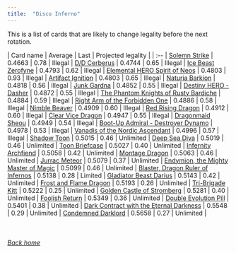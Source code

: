 ```yaml
---
title:  "Disco Inferno"
---
```


This is a list of cards that are likely to change legality before the next rotation.

| Card name | Average | Last | Projected legality |
| :-- |
[Solemn Strike](https://db.ygoprodeck.com/card/?search=Solemn%20Strike) | 0.4663 | 0.78 | Illegal |
[D/D Cerberus](https://db.ygoprodeck.com/card/?search=D/D%20Cerberus) | 0.4744 | 0.65 | Illegal |
[Ice Beast Zerofyne](https://db.ygoprodeck.com/card/?search=Ice%20Beast%20Zerofyne) | 0.4793 | 0.62 | Illegal |
[Elemental HERO Spirit of Neos](https://db.ygoprodeck.com/card/?search=Elemental%20HERO%20Spirit%20of%20Neos) | 0.4803 | 0.93 | Illegal |
[Artifact Ignition](https://db.ygoprodeck.com/card/?search=Artifact%20Ignition) | 0.4803 | 0.65 | Illegal |
[Naturia Barkion](https://db.ygoprodeck.com/card/?search=Naturia%20Barkion) | 0.4818 | 0.56 | Illegal |
[Junk Gardna](https://db.ygoprodeck.com/card/?search=Junk%20Gardna) | 0.4852 | 0.55 | Illegal |
[Destiny HERO - Dasher](https://db.ygoprodeck.com/card/?search=Destiny%20HERO%20-%20Dasher) | 0.4872 | 0.55 | Illegal |
[The Phantom Knights of Rusty Bardiche](https://db.ygoprodeck.com/card/?search=The%20Phantom%20Knights%20of%20Rusty%20Bardiche) | 0.4884 | 0.59 | Illegal |
[Right Arm of the Forbidden One](https://db.ygoprodeck.com/card/?search=Right%20Arm%20of%20the%20Forbidden%20One) | 0.4886 | 0.58 | Illegal |
[Nimble Beaver](https://db.ygoprodeck.com/card/?search=Nimble%20Beaver) | 0.4909 | 0.60 | Illegal |
[Red Rising Dragon](https://db.ygoprodeck.com/card/?search=Red%20Rising%20Dragon) | 0.4912 | 0.60 | Illegal |
[Clear Vice Dragon](https://db.ygoprodeck.com/card/?search=Clear%20Vice%20Dragon) | 0.4947 | 0.55 | Illegal |
[Dragonmaid Sheou](https://db.ygoprodeck.com/card/?search=Dragonmaid%20Sheou) | 0.4949 | 0.54 | Illegal |
[Boot-Up Admiral - Destroyer Dynamo](https://db.ygoprodeck.com/card/?search=Boot-Up%20Admiral%20-%20Destroyer%20Dynamo) | 0.4978 | 0.53 | Illegal |
[Vanadis of the Nordic Ascendant](https://db.ygoprodeck.com/card/?search=Vanadis%20of%20the%20Nordic%20Ascendant) | 0.4996 | 0.57 | Illegal |
[Shadow Toon](https://db.ygoprodeck.com/card/?search=Shadow%20Toon) | 0.5015 | 0.46 | Unlimited |
[Deep Sea Diva](https://db.ygoprodeck.com/card/?search=Deep%20Sea%20Diva) | 0.5019 | 0.46 | Unlimited |
[Toon Briefcase](https://db.ygoprodeck.com/card/?search=Toon%20Briefcase) | 0.5027 | 0.40 | Unlimited |
[Infernity Archfiend](https://db.ygoprodeck.com/card/?search=Infernity%20Archfiend) | 0.5058 | 0.42 | Unlimited |
[Montage Dragon](https://db.ygoprodeck.com/card/?search=Montage%20Dragon) | 0.5063 | 0.46 | Unlimited |
[Jurrac Meteor](https://db.ygoprodeck.com/card/?search=Jurrac%20Meteor) | 0.5079 | 0.37 | Unlimited |
[Endymion, the Mighty Master of Magic](https://db.ygoprodeck.com/card/?search=Endymion,%20the%20Mighty%20Master%20of%20Magic) | 0.5099 | 0.46 | Unlimited |
[Blaster, Dragon Ruler of Infernos](https://db.ygoprodeck.com/card/?search=Blaster,%20Dragon%20Ruler%20of%20Infernos) | 0.5138 | 0.28 | Limited |
[Gladiator Beast Darius](https://db.ygoprodeck.com/card/?search=Gladiator%20Beast%20Darius) | 0.5143 | 0.42 | Unlimited |
[Frost and Flame Dragon](https://db.ygoprodeck.com/card/?search=Frost%20and%20Flame%20Dragon) | 0.5193 | 0.26 | Unlimited |
[Tri-Brigade Kitt](https://db.ygoprodeck.com/card/?search=Tri-Brigade%20Kitt) | 0.5222 | 0.25 | Unlimited |
[Golden Castle of Stromberg](https://db.ygoprodeck.com/card/?search=Golden%20Castle%20of%20Stromberg) | 0.5281 | 0.40 | Unlimited |
[Foolish Return](https://db.ygoprodeck.com/card/?search=Foolish%20Return) | 0.5349 | 0.36 | Unlimited |
[Double Evolution Pill](https://db.ygoprodeck.com/card/?search=Double%20Evolution%20Pill) | 0.5401 | 0.38 | Unlimited |
[Dark Contract with the Eternal Darkness](https://db.ygoprodeck.com/card/?search=Dark%20Contract%20with%20the%20Eternal%20Darkness) | 0.5548 | 0.29 | Unlimited |
[Condemned Darklord](https://db.ygoprodeck.com/card/?search=Condemned%20Darklord) | 0.5658 | 0.27 | Unlimited |

<br>

###### [Back home](index)